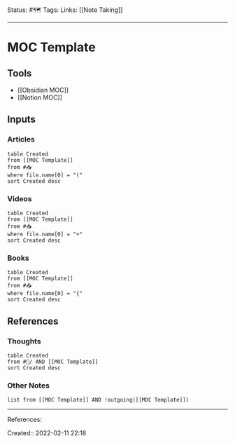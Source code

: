 Status: #🗺️ 
Tags: 
Links: [[Note Taking]]
___
# MOC Template
## Tools
- [[Obsidian MOC]]
- [[Notion MOC]]

## Inputs
### Articles
```dataview
table Created
from [[MOC Template]]
from #📥 
where file.name[0] = "("
sort Created desc
```
### Videos
```dataview
table Created
from [[MOC Template]]
from #📥
where file.name[0] = "+"
sort Created desc
```
### Books
```dataview
table Created
from [[MOC Template]]
from #📥
where file.name[0] = "{"
sort Created desc
```
## References
### Thoughts
```dataview
table Created
from #💭/ AND [[MOC Template]]
sort Created desc
```
### Other Notes
```dataview
list from [[MOC Template]] AND !outgoing([[MOC Template]])
```
___
References:

Created:: 2022-02-11 22:18